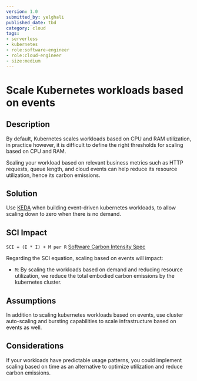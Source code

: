 ```yaml
---
version: 1.0
submitted_by: yelghali
published_date: tbd
category: cloud
tags: 
- serverless
- kubernetes
- role:software-engineer
- role:cloud-engineer
- size:medium
---
```


# Scale Kubernetes workloads based on events

## Description
By default, Kubernetes scales workloads based on CPU and RAM utilization, in practice however, it is difficult to define the right thresholds for scaling based on CPU and RAM.

Scaling your workload based on relevant business metrics such as HTTP requests, queue length, and cloud events can help reduce its resource utilization, hence its carbon emissions.

## Solution

Use [KEDA](https://keda.sh) when building event-driven kubernetes workloads, to allow scaling down to zero when there is no demand.

## SCI Impact
`SCI = (E * I) + M per R`
[Software Carbon Intensity Spec](https://grnsft.org/sci)

Regarding the SCI equation, scaling based on events will impact:

- `M`: By scaling the workloads based on demand and reducing resource utilization, we reduce the total embodied carbon emissions by the kubernetes cluster.

## Assumptions

In addition to scaling kubernetes workloads based on events, use cluster auto-scaling and bursting capabilities to scale infrastructure based on events as well.

## Considerations
If your workloads have predictable usage patterns, you could implement scaling based on time as an alternative to optimize utilization and reduce carbon emissions.
